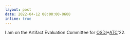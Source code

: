 ```yaml
---
layout: post
date: 2022-04-12 08:00:00-0600
inline: true
---
```


I am on the Artifact Evaluation Committee for [OSDI](https://www.usenix.org/conference/osdi22)+[ATC](https://www.usenix.org/conference/atc22)'22.